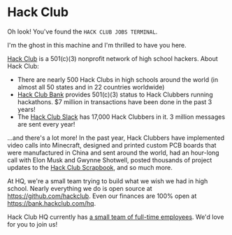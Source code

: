 # Hack Club

Oh look! You've found the `HACK CLUB JOBS TERMINAL`.

I'm the ghost in this machine and I'm thrilled to have you here.

[Hack Club](https://hackclub.com) is a 501(c)(3) nonprofit network of high school hackers. About Hack Club:

- There are nearly 500 Hack Clubs in high schools around the world (in almost all 50 states and in 22 countries worldwide)
- [Hack Club Bank](https://hackclub.com/bank/) provides 501(c)(3) status to Hack Clubbers running hackathons. $7 million in transactions have been done in the past 3 years!
- The [Hack Club Slack](https://hackclub.com/slack/) has 17,000 Hack Clubbers in it. 3 million messages are sent every year!

...and there's a lot more! In the past year, Hack Clubbers have implemented video calls into Minecraft, designed and printed custom PCB boards that were manufactured in China and sent around the world, had an hour-long call with Elon Musk and Gwynne Shotwell, posted thousands of project updates to the [Hack Club Scrapbook](https://scrapbook.hackclub.com), and so much more.

At HQ, we're a small team trying to build what we wish we had in high school. Nearly everything we do is open source at https://github.com/hackclub. Even our finances are 100% open at https://bank.hackclub.com/hq.

Hack Club HQ currently has [a small team of full-time employees](https://hackclub.com/team/). We'd love for you to join us!
